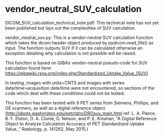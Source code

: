 # vendor_neutral_SUV_calculation

DICOM_SUV_calculation_technical_note.pdf: This technical note has not yet been published but lays out the complexities of SUV calculation.

vendor_neutral_suv.py: This is a vendor-neutral SUV calculation function which takes the dicom header object produced by pydicom.read_file() as input. The function outputs SUV if it can be calculated otherwise an exception detailing why calculation is not possible will be raised.

This function is based on QIBA’s vendor-neutral pseudo-code for SUV calculation found here: https://qibawiki.rsna.org/index.php/Standardized_Uptake_Value_(SUV)

In testing, images with units=CNTS and images with series date/time>acquisition date/time were not encountered, so sections of the code which deal with these conditions could not be tested.

This function has been tested with 9 PET series from Siemens, Phillips, and GE scanners, as well as a digital reference object (http://depts.washington.edu/petctdro/DROsuv_main.html ref: L. A. Pierce, B. F. Elston, D. A. Clunie, D. Nelson, and P. E. Kinahan, “A Digital Reference Object to Analyze Calculation Accuracy of PET Standardized Uptake Value.,” Radiology, p. 141262, May 2015.)

